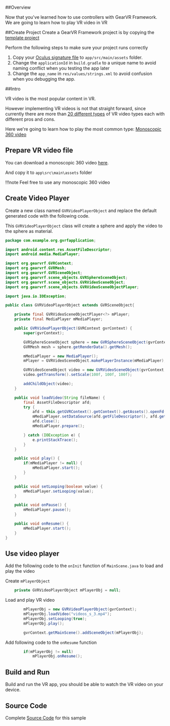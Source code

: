 ##Overview

Now that you've learned how to use controllers with GearVR Framework. We are going to learn how to play VR video in VR

##Create Project
Create a GearVR Framework project is by copying the [template project](https://github.com/nitosan/GearVRf-template) 

Perform the following steps to make sure your project runs correctly

1. Copy your [Oculus signature file](https://developer.oculus.com/osig/) to `app/src/main/assets` folder.
1. Change the `applicationId` in `build.gradle` to a unique name to avoid naming conflict when you testing the app later
1. Change the `app_name` in `res/values/strings.xml` to avoid confusion when you debugging the app.

##Intro

VR video is the most popular content in VR.

However implementing VR videos is not that straight forward, since currently there are more than [20 different types](https://samsungvr.com/portal/content/faq_tech_gear_vr) of VR video types each with different pros and cons.

Here we're going to learn how to play the most common type: [Monoscopic 360 video](https://samsungvr.com/ui/CMS/Geometry/2D360.html)


## Prepare VR video file
You can download a monoscopic 360 video [here](/images/videos_s_3.mp4).

And copy it to `app\src\main\assets` folder

!!!note
    Feel free to use any monoscopic 360 video


## Create Video Player

Create a new class named `GVRVideoPlayerObject` and replace the default generated code with the following code.

This `GVRVideoPlayerObject` class will create a sphere and apply the video to the sphere as material.

```java
package com.example.org.gvrfapplication;

import android.content.res.AssetFileDescriptor;
import android.media.MediaPlayer;

import org.gearvrf.GVRContext;
import org.gearvrf.GVRMesh;
import org.gearvrf.GVRSceneObject;
import org.gearvrf.scene_objects.GVRSphereSceneObject;
import org.gearvrf.scene_objects.GVRVideoSceneObject;
import org.gearvrf.scene_objects.GVRVideoSceneObjectPlayer;

import java.io.IOException;

public class GVRVideoPlayerObject extends GVRSceneObject{

    private final GVRVideoSceneObjectPlayer<?> mPlayer;
    private final MediaPlayer mMediaPlayer;

    public GVRVideoPlayerObject(GVRContext gvrContext) {
        super(gvrContext);

        GVRSphereSceneObject sphere = new GVRSphereSceneObject(gvrContext, 72, 144, false);
        GVRMesh mesh = sphere.getRenderData().getMesh();

        mMediaPlayer = new MediaPlayer();
        mPlayer = GVRVideoSceneObject.makePlayerInstance(mMediaPlayer);

        GVRVideoSceneObject video = new GVRVideoSceneObject(gvrContext, mesh, mPlayer, GVRVideoSceneObject.GVRVideoType.MONO);
        video.getTransform().setScale(100f, 100f, 100f);

        addChildObject(video);
    }

    public void loadVideo(String fileName) {
        final AssetFileDescriptor afd;
        try {
            afd = this.getGVRContext().getContext().getAssets().openFd(fileName);
            mMediaPlayer.setDataSource(afd.getFileDescriptor(), afd.getStartOffset(), afd.getLength());
            afd.close();
            mMediaPlayer.prepare();

        } catch (IOException e) {
            e.printStackTrace();
        }
    }

    public void play() {
        if(mMediaPlayer != null) {
            mMediaPlayer.start();
        }
    }

    public void setLooping(boolean value) {
        mMediaPlayer.setLooping(value);
    }

    public void onPause() {
        mMediaPlayer.pause();
    }

    public void onResume() {
        mMediaPlayer.start();
    }
}

```

## Use video player

Add the following code to the `onInit` function of `MainScene.java` to load and play the video

Create `mPlayerObject`

```java
    private GVRVideoPlayerObject mPlayerObj = null;
```

Load and play VR video
```java
        mPlayerObj = new GVRVideoPlayerObject(gvrContext);
        mPlayerObj.loadVideo("videos_s_3.mp4");
        mPlayerObj.setLooping(true);
        mPlayerObj.play();

        gvrContext.getMainScene().addSceneObject(mPlayerObj);
```

Add following code to the `onResume` function
```java
        if(mPlayerObj != null)
            mPlayerObj.onResume();

```

## Build and Run
Build and run the VR app, you should be able to watch the VR video on your device.


## Source Code
Complete [Source Code](https://github.com/gearvrf/GearVRf-Demos) for this sample